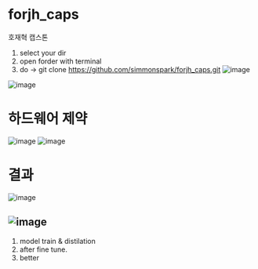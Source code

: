 # forjh_caps
호재혁 캡스톤
1. select your dir
2. open forder with terminal
3. do -> git clone https://github.com/simmonspark/forjh_caps.git
![image](https://github.com/user-attachments/assets/f240cc62-7c2a-45c8-8f96-2b8cbfb072c7)

![image](https://github.com/user-attachments/assets/9a6ff98c-2e3f-4a59-a192-3267dc0c6af4)


# 하드웨어 제약
![image](https://github.com/user-attachments/assets/57ca0583-38b8-4dd4-9be5-c969a1e17d8a)
![image](https://github.com/user-attachments/assets/30b5f29b-0acd-40f1-8ee4-341db32d3200)

# 결과
![image](https://github.com/user-attachments/assets/a541b4f9-2bad-4930-bba3-42f606d365fc)

![image](https://github.com/user-attachments/assets/4d84b70c-5e81-4147-b193-c23c88b81345)
---------------------------------
1. model train & distilation
2. after fine tune.
3. better
